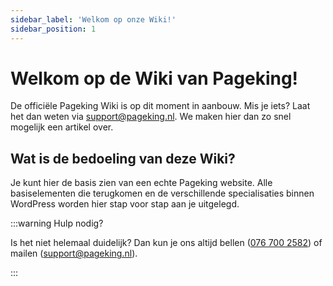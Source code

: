 ```yaml
---
sidebar_label: 'Welkom op onze Wiki!'
sidebar_position: 1
---
```


# Welkom op de Wiki van Pageking!

De officiële Pageking Wiki is op dit moment in aanbouw. Mis je iets? Laat het dan weten via <a href="mailto:support@pageking.nl">support@pageking.nl</a>. We maken hier dan zo snel mogelijk een artikel over.

## Wat is de bedoeling van deze Wiki?

Je kunt hier de basis zien van een echte Pageking website. Alle basiselementen die terugkomen en de verschillende specialisaties binnen WordPress worden hier stap voor stap aan je uitgelegd.

:::warning Hulp nodig?

Is het niet helemaal duidelijk? Dan kun je ons altijd bellen (<a href="tel:+31767002582">076 700 2582</a>) of mailen (<a href="mailto:support@pageking.nl">support@pageking.nl</a>).

:::